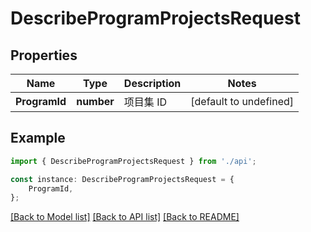 # DescribeProgramProjectsRequest


## Properties

Name | Type | Description | Notes
------------ | ------------- | ------------- | -------------
**ProgramId** | **number** | 项目集 ID | [default to undefined]

## Example

```typescript
import { DescribeProgramProjectsRequest } from './api';

const instance: DescribeProgramProjectsRequest = {
    ProgramId,
};
```

[[Back to Model list]](../README.md#documentation-for-models) [[Back to API list]](../README.md#documentation-for-api-endpoints) [[Back to README]](../README.md)
